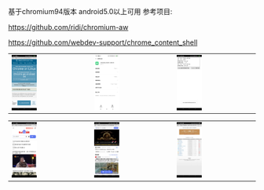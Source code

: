 基于chromium94版本 android5.0以上可用
参考项目:


https://github.com/ridi/chromium-aw


https://github.com/webdev-support/chrome_content_shell

<table>
  <tr>
    <td><img src="https://github.com/993739033/chromium_content_shell_94/blob/main/pic/20241211114544.png" alt="" style="width:33%;"></td>
    <td><img src="https://github.com/993739033/chromium_content_shell_94/blob/main/pic/20241211114558.png" alt="" style="width:33%;"></td>
    <td><img src="https://github.com/993739033/chromium_content_shell_94/blob/main/pic/20241212101944.png" alt="" style="width:33%;"></td>
  </tr>
</table>

<table>
  <tr>
    <td><img src="https://github.com/993739033/chromium_content_shell_94/blob/main/pic/4.jpg" alt="" style="width:33%;"></td>
    <td><img src="https://github.com/993739033/chromium_content_shell_94/blob/main/pic/5.jpg" alt="" style="width:33%;"></td>
    <td><img src="https://github.com/993739033/chromium_content_shell_94/blob/main/pic/20241220142434.jpg" alt="" style="width:33%;"></td>
  </tr>
</table>



